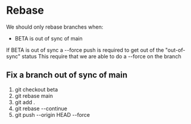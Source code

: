 # Rebase

We should only rebase branches when:

- BETA is out of sync of main

If BETA is out of sync a --force push is required to get out of the "out-of-sync" status
This require that we are able to do a --force on the branch

## Fix a branch out of sync of main
1. git checkout beta
2. git rebase main
3. git add .
4. git rebase --continue
5. git push --origin HEAD --force
